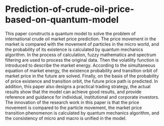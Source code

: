 # Prediction-of-crude-oil-price-based-on-quantum-model
This paper constructs a quantum model to solve the problem of international crude oil
market price prediction. The price movement in the market is compared with the movement of particles in the micro world, and the probability of its existence is calculated by quantum mechanics algorithm. In the process of calculation, fuzzy mathematics and spectrum filtering are used to process the original data. Then the volatility function is introduced to describe the market energy. According  to the simultaneous equation of market energy, the existence probability and transition orbit of market  price in the future are solved. Finally, on the basis of the probability of price existence and transition orbit, the future price path is predicted. In addition, this paper also designs a practical trading strategy, the actual results show that the model can achieve good results, and provide reference and guidance for individual, institutional and corporate investors. The innovation of the research work in this paper is that the price movement is compared to the particle movement, the market price transition phenomenon is calculated by quantum mechanics algorithm, and the consistency of micro and macro is unified in the model.

